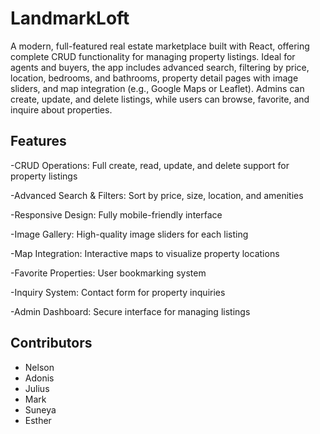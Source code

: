 # LandmarkLoft

A modern, full-featured real estate marketplace built with React, offering complete CRUD functionality for managing property listings. Ideal for agents and buyers, the app includes advanced search, filtering by price, location, bedrooms, and bathrooms, property detail pages with image sliders, and map integration (e.g., Google Maps or Leaflet). Admins can create, update, and delete listings, while users can browse, favorite, and inquire about properties.

## Features

-CRUD Operations: Full create, read, update, and delete support for property listings

-Advanced Search & Filters: Sort by price, size, location, and amenities

-Responsive Design: Fully mobile-friendly interface

-Image Gallery: High-quality image sliders for each listing

-Map Integration: Interactive maps to visualize property locations

-Favorite Properties: User bookmarking system

-Inquiry System: Contact form for property inquiries

-Admin Dashboard: Secure interface for managing listings

## Contributors

- Nelson
- Adonis
- Julius
- Mark
- Suneya
- Esther
